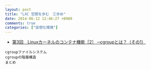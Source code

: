 ```yaml
---
layout: post
title: "LXC 空間を歩む　三歩め"
date: 2014-06-12 12:46:27 +0900
comments: true
categories: ["仮想化環境"]
---
```


* [第3回　Linuxカーネルのコンテナ機能［2］ ─cgroupとは？（その1）](http://gihyo.jp/admin/serial/01/linux_containers/0003)

>
    cgroupファイルシステム
    cgroupの階層構造
    まとめ
